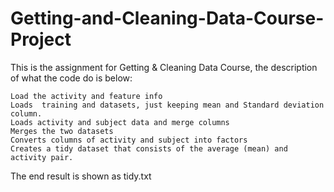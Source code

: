 # Getting-and-Cleaning-Data-Course-Project
This is the assignment for Getting & Cleaning Data Course, the description of what the code do is below:

  
    Load the activity and feature info
    Loads  training and datasets, just keeping mean and Standard deviation column.
    Loads activity and subject data and merge columns
    Merges the two datasets
    Converts columns of activity and subject into factors
    Creates a tidy dataset that consists of the average (mean) and activity pair.

The end result is shown as tidy.txt
